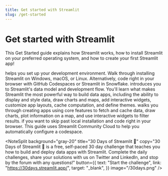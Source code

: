 ```yaml
---
title: Get started with Streamlit
slug: /get-started
---
```


# Get started with Streamlit

This Get Started guide explains how Streamlit works, how to install Streamlit on your preferred
operating system, and how to create your first Streamlit app!

<InlineCalloutContainer>
    <InlineCallout
        color="red-70"
        icon="downloading"
        bold="Installation"
        href="/get-started/installation"
    >helps you set up your development environment. Walk through installing Streamlit on Windows, macOS, or Linux. Alternatively, code right in your browser with GitHub Codespaces or Streamlit in Snowflake.</InlineCallout>
    <InlineCallout
        color="red-70"
        icon="description"
        bold="Fundamentals"
        href="/get-started/fundamentals"
    >introduces you to Streamlit's data model and development flow. You'll learn what makes Streamlit the most powerful way to build data apps, including the ability to display and style data, draw charts and maps, add interactive widgets, customize app layouts, cache computation, and define themes.</InlineCallout>
    <InlineCallout
        color="red-70"
        icon="auto_awesome"
        bold="First steps"
        href="/get-started/tutorials"
    >walks you through creating apps using core features to fetch and cache data, draw charts, plot information on a map, and use interactive widgets to filter results.</InlineCallout>
    <InlineCallout
        color="red-70"
        icon="rocket_launch"
        bold="Use GitHub Codespaces"
        href="/get-started/installation/community-cloud"
    >if you want to skip past local installation and code right in your browser. This guide uses Streamlit Community Cloud to help you automatically configure a codespace.</InlineCallout>
</InlineCalloutContainer>

<NoteSplit
background="gray-20"
title="30 Days of Streamlit 🎈"
copy="30 Days of Streamlit 🎈 is a free, self-paced 30 day challenge that teaches you how to build and deploy data apps with Streamlit. Complete the daily challenges, share your solutions with us on Twitter and LinkedIn, and stop by the forum with any questions!"
button={{
        text: "Start the challenge",
        link: "https://30days.streamlit.app/",
        target: "_blank",
      }}
image="/30days.png"
/>
